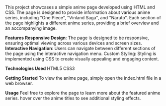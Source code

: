 This project showcases a simple anime page developed using HTML and CSS. The page is designed to provide information about various anime series, including "One Piece", "Vinland Saga", and "Naruto". Each section of the page highlights a different anime series, providing a brief overview and an accompanying image.

**Features**
**Responsive Design**: The page is designed to be responsive, ensuring optimal viewing across various devices and screen sizes.
**Interactive Navigation**: Users can navigate between different sections of the page using the interactive navigation menu.
Custom Styling: Styling is implemented using CSS to create visually appealing and engaging content.

**Technologies Used**
HTML5
CSS3

**Getting Started**
To view the anime page, simply open the index.html file in a web browser.

**Usage**
Feel free to explore the page to learn more about the featured anime series. hover over the anime titles to see additional styling effects.
